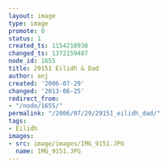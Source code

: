```yaml
---
layout: image
type: image
promote: 0
status: 1
created_ts: 1154210938
changed_ts: 1372159487
node_id: 1655
title: 29151 Eilidh & Dad
author: anj
created: '2006-07-29'
changed: '2013-06-25'
redirect_from:
- "/node/1655/"
permalink: "/2006/07/29/29151_eilidh_dad/"
tags:
- Eilidh
images:
- src: image/images/IMG_9151.JPG
  name: IMG_9151.JPG
---
```


